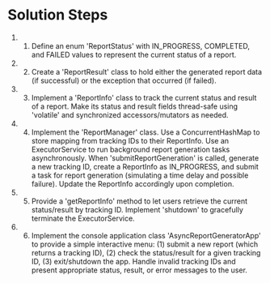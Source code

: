 # Solution Steps

1. 1. Define an enum 'ReportStatus' with IN_PROGRESS, COMPLETED, and FAILED values to represent the current status of a report.

2. 2. Create a 'ReportResult' class to hold either the generated report data (if successful) or the exception that occurred (if failed).

3. 3. Implement a 'ReportInfo' class to track the current status and result of a report. Make its status and result fields thread-safe using 'volatile' and synchronized accessors/mutators as needed.

4. 4. Implement the 'ReportManager' class. Use a ConcurrentHashMap to store mapping from tracking IDs to their ReportInfo. Use an ExecutorService to run background report generation tasks asynchronously. When 'submitReportGeneration' is called, generate a new tracking ID, create a ReportInfo as IN_PROGRESS, and submit a task for report generation (simulating a time delay and possible failure). Update the ReportInfo accordingly upon completion.

5. 5. Provide a 'getReportInfo' method to let users retrieve the current status/result by tracking ID. Implement 'shutdown' to gracefully terminate the ExecutorService.

6. 6. Implement the console application class 'AsyncReportGeneratorApp' to provide a simple interactive menu: (1) submit a new report (which returns a tracking ID), (2) check the status/result for a given tracking ID, (3) exit/shutdown the app. Handle invalid tracking IDs and present appropriate status, result, or error messages to the user.

